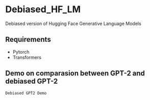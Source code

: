 # Debiased_HF_LM
Debiased version of Hugging Face Generative Language Models

## Requirements
* Pytorch
* Transformers 

## Demo on comparasion between GPT-2 and debiased GPT-2
```
Debiased GPT2 Demo


